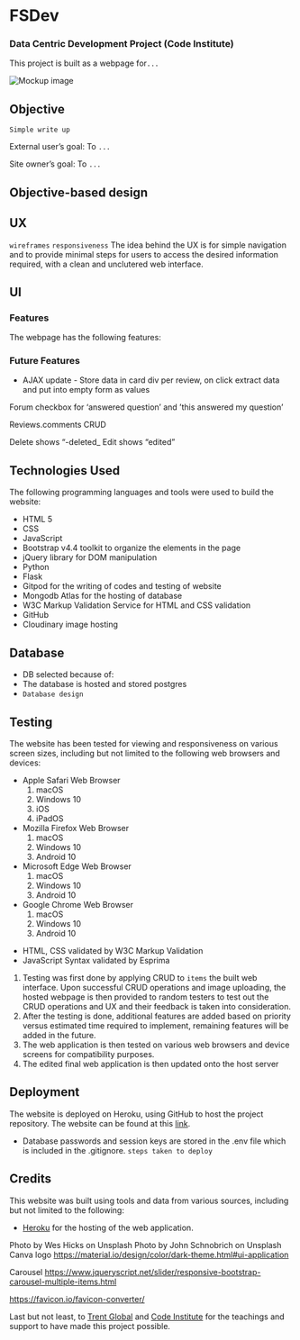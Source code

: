 # FSDev
### Data Centric Development Project (Code Institute)

This project is built as a webpage for`...`

![Mockup image](`url` "Devices Mockup")

## Objective
`Simple write up`

External user’s goal:
To `...`

Site owner’s goal:
To `...`

## Objective-based design

## UX 
`wireframes` `responsiveness`
The idea behind the UX is for simple navigation and to provide minimal steps for users to access the desired information required, with a clean and unclutered web interface.


## UI

### Features
The webpage has the following features:
<!-- 
- The home page layout displays the image of the restaurant in a structured and standardized format with essential information within one glance. 
- Only key information is reflected to prevent overcrowding of the home page. 
- Information can be easily retrieved by clicking on the image of the restaurant or the “View More” button. 
- Upon hovering of the mouse over the logo, the logo will be highlighted. 
    - Blue is used as a neutral colour to indicate update. 
    - Red is used for delete to ensure that users do not click on the button. 
    - Green is used for addititional information.
    - Dark grey is to indicate navigating backwards.
- Consistent background  across all the webpages. -->

### Future Features
- AJAX update - Store data in card div per review, on click extract data and put into empty form as values 

Forum checkbox for ‘answered question’ and ’this answered my question’

Reviews.comments CRUD

Delete shows “-deleted_
Edit shows “edited”


## Technologies Used
The following programming languages and tools were used to build the website:
* HTML 5
* CSS 
* JavaScript 
* Bootstrap v4.4 toolkit to organize the elements in the page
* jQuery library for DOM manipulation
* Python 
* Flask
* Gitpod for the writing of codes and testing of website
* Mongodb Atlas for the hosting of database
* W3C Markup Validation Service for HTML and CSS validation
* GitHub
* Cloudinary image hosting

## Database
- DB selected because of:
- The database is hosted and stored postgres
- `Database design`

## Testing
The website has been tested for viewing and responsiveness on various screen sizes, including but not limited to the following web browsers and devices:

* Apple Safari Web Browser
    1. macOS 
    2. Windows 10
    3. iOS
    4. iPadOS
* Mozilla Firefox Web Browser
    1. macOS
    2. Windows 10
    3. Android 10
* Microsoft Edge Web Browser
    1. macOS
    2. Windows 10
    3. Android 10
* Google Chrome Web Browser
    1. macOS
    2. Windows 10
    3. Android 10

- HTML, CSS validated by W3C Markup Validation
- JavaScript Syntax validated by Esprima

1. Testing was first done by applying CRUD to `items` the built web interface. Upon successful CRUD operations and image uploading, the hosted webpage is then provided to random testers to test out the CRUD operations and UX and their feedback is taken into consideration.
2. After the testing is done, additional features are added based on priority versus estimated time required to implement, remaining features will be added in the future. 
3. The web application is then tested on various web browsers and device screens for compatibility purposes.
4. The edited final web application is then updated onto the host server

## Deployment
The website is deployed on Heroku, using GitHub to host the project repository. The website can be found at this [link](http://foodiereview.herokuapp.com).
- Database passwords and session keys are stored in the .env file which is included in the .gitignore.
`steps taken to deploy`

## Credits
This website was built using tools and data from various sources, including but not limited to the following:

- [Heroku](https://www.heroku.com) for the hosting of the web application.

Photo by Wes Hicks on Unsplash
Photo by John Schnobrich on Unsplash
Canva logo
https://material.io/design/color/dark-theme.html#ui-application

Carousel
https://www.jqueryscript.net/slider/responsive-bootstrap-carousel-multiple-items.html

https://favicon.io/favicon-converter/

Last but not least, to [Trent Global](https://www.trentglobal.edu.sg/diplomainsoftwaredevelopment/?gclid=EAIaIQobChMI8M3ezf6t6QIV2BwrCh2R6A44EAAYASAAEgL6__D_BwE) and [Code Institute](https://codeinstitute.net) for the teachings and support to have made this project possible. 